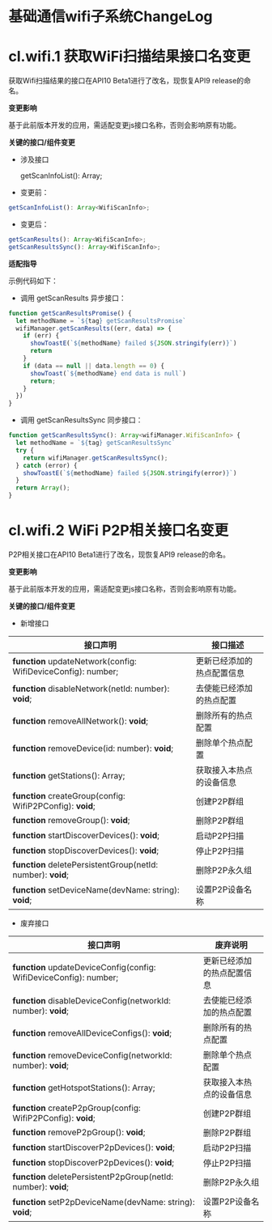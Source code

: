 # 基础通信wifi子系统ChangeLog

# cl.wifi.1 获取WiFi扫描结果接口名变更
获取Wifi扫描结果的接口在API10 Beta1进行了改名，现恢复API9 release的命名。

**变更影响**

基于此前版本开发的应用，需适配变更js接口名称，否则会影响原有功能。

**关键的接口/组件变更**

- 涉及接口

  getScanInfoList(): Array<WifiScanInfo>;

- 变更前：

```js
getScanInfoList(): Array<WifiScanInfo>;
```

- 变更后：

```js
getScanResults(): Array<WifiScanInfo>;
getScanResultsSync(): Array<WifiScanInfo>;
```

**适配指导**

示例代码如下：
- 调用 getScanResults 异步接口：
```js
function getScanResultsPromise() {
  let methodName = `${tag} getScanResultsPromise`
  wifiManager.getScanResults((err, data) => {
    if (err) {
      showToastE(`${methodName} failed ${JSON.stringify(err)}`)
      return
    }
    if (data == null || data.length == 0) {
      showToast(`${methodName} end data is null`)
      return;
    }
  })
}
```
- 调用 getScanResultsSync 同步接口：
```js
function getScanResultsSync(): Array<wifiManager.WifiScanInfo> {
  let methodName = `${tag} getScanResultsSync`
  try {
    return wifiManager.getScanResultsSync();
  } catch (error) {
    showToastE(`${methodName} failed ${JSON.stringify(error)}`)
  }
  return Array();
}
```

# cl.wifi.2 WiFi P2P相关接口名变更
P2P相关接口在API10 Beta1进行了改名，现恢复API9 release的命名。

**变更影响**

基于此前版本开发的应用，需适配变更js接口名称，否则会影响原有功能。

**关键的接口/组件变更**

- 新增接口

| 接口声明 | 接口描述 |
|------|---------|
| **function** updateNetwork(config: WifiDeviceConfig): number; | 更新已经添加的热点配置信息     |
| **function** disableNetwork(netId: number): **void**;                | 去使能已经添加的热点配置     |
| **function** removeAllNetwork(): **void**;                | 删除所有的热点配置     |
| **function** removeDevice(id: number): **void**;                | 删除单个热点配置     |
| **function** getStations(): Array<StationInfo>;                        | 获取接入本热点的设备信息     |
| **function** createGroup(config: WifiP2PConfig): **void**;                | 创建P2P群组     |
| **function** removeGroup(): **void**;                | 删除P2P群组     |
| **function** startDiscoverDevices(): **void**;                | 启动P2P扫描     |
| **function** stopDiscoverDevices(): **void**;                | 停止P2P扫描     |
| **function** deletePersistentGroup(netId: number): **void**;                | 删除P2P永久组     |
| **function** setDeviceName(devName: string): **void**;                | 设置P2P设备名称     |

- 废弃接口

| 接口声明  |废弃说明                                                 |
| ------------- |-------------------------------------------------------- |
| **function** updateDeviceConfig(config: WifiDeviceConfig): number; | 更新已经添加的热点配置信息     |
| **function** disableDeviceConfig(networkId: number): **void**;                | 去使能已经添加的热点配置     |
| **function** removeAllDeviceConfigs(): **void**;                | 删除所有的热点配置     |
| **function** removeDeviceConfig(networkId: number): **void**;                | 删除单个热点配置     |
| **function** getHotspotStations(): Array<StationInfo>;                        | 获取接入本热点的设备信息     |
| **function** createP2pGroup(config: WifiP2PConfig): **void**;                | 创建P2P群组     |
| **function** removeP2pGroup(): **void**;                | 删除P2P群组     |
| **function** startDiscoverP2pDevices(): **void**;                | 启动P2P扫描     |
| **function** stopDiscoverP2pDevices(): **void**;                | 停止P2P扫描     |
| **function** deletePersistentP2pGroup(netId: number): **void**;                | 删除P2P永久组     |
| **function** setP2pDeviceName(devName: string): **void**;                | 设置P2P设备名称     |

<!--no_check-->
